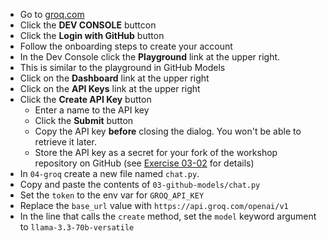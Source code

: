 * Go to [groq.com](https://groq.com)
* Click the **DEV CONSOLE** buttcon
* Click the **Login with GitHub** button
* Follow the onboarding steps to create your account
* In the Dev Console click the **Playground** link at the upper right.
* This is similar to the playground in GitHub Models
* Click on the **Dashboard** link at the upper right
* Click on the **API Keys** link at the upper right
* Click the **Create API Key** button
  * Enter a name to the API key
  * Click the **Submit** button
  * Copy the API key **before** closing the dialog.  You won't be able to retrieve it later.
  * Store the API key as a secret for your fork of the workshop repository on GitHub (see [Exercise 03-02]([https://github.com](https://github.com/douglasstarnes/memmsdays25-genai4free/blob/main/03-github-models/walkthrough_03_02.md)) for details)
* In `04-groq` create a new file named `chat.py`.
* Copy and paste the contents of `03-github-models/chat.py`
* Set the `token` to the env var for `GROQ_API_KEY`
* Replace the `base_url` value with `https://api.groq.com/openai/v1`
* In the line that calls the `create` method, set the `model` keyword argument to `llama-3.3-70b-versatile`
